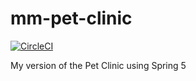 # mm-pet-clinic
[![CircleCI](https://circleci.com/gh/marom/mm-pet-clinic.svg?style=svg)](https://circleci.com/gh/marom/mm-pet-clinic)


My version of the Pet Clinic using Spring 5 
